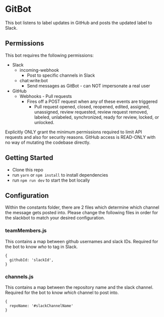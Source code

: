 # GitBot
This bot listens to label updates in GitHub and posts the updated label to Slack.

## Permissions
This bot requires the following permissions:
* Slack
  * incoming-webhook
    * Post to specific channels in Slack
  * chat:write:bot
    * Send messages as GitBot - can NOT impersonate a real user
* GitHub
  * Webhooks - Pull requests
    * Fires off a POST request when any of these events are triggered
      * Pull request opened, closed, reopened, edited, assigned, unassigned, review requested, review request removed, labeled, unlabeled, synchronized, ready for review, locked, or unlocked.

Explicitly ONLY grant the minimum permissions required to limit API requests and also for security reasons. GitHub access is READ-ONLY with no way of mutating the codebase directly.

## Getting Started
* Clone this repo
* run `yarn` or `npm install` to install dependencies
* run `npm run dev` to start the bot locally

## Configuration
Within the constants folder, there are 2 files which determine which channel the message gets posted into. Please change the following files in order for the slackbot to match your desired configuration.

### teamMembers.js
This contains a map between github usernames and slack IDs. Required for the bot to know *who* to tag in Slack.
```
{
  githubId: 'slackId',
}
```

### channels.js
This contains a map between the repository name and the slack channel. Required for the bot to know *which* channel to post into.

```
{
  repoName: '#slackChannelName'
}
```
